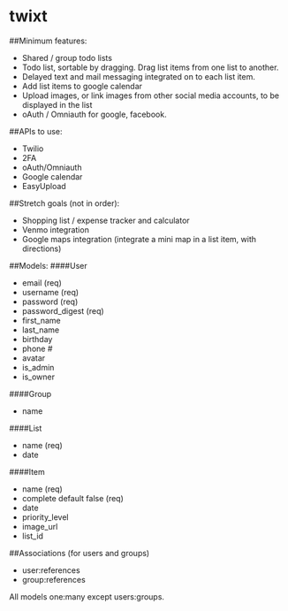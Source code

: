 # twixt

##Minimum features:
- Shared / group todo lists
- Todo list, sortable by dragging. Drag list items from one list to  another.
- Delayed text and mail messaging integrated on to each list item. 
- Add list items to google calendar
- Upload images, or link images from other social media accounts, to be displayed in the list
- oAuth / Omniauth for google, facebook.

##APIs to use:
- Twilio
- 2FA
- oAuth/Omniauth
- Google calendar
- EasyUpload

##Stretch goals (not in order):
- Shopping list / expense tracker and calculator
- Venmo integration
- Google maps integration (integrate a mini map in a list item, with directions)

##Models:
####User
* email (req)
* username (req)
* password (req)
* password_digest (req)
* first_name 
* last_name
* birthday
* phone #
* avatar
* is_admin
* is_owner

####Group
* name

####List
* name (req)
* date

####Item
* name (req)
* complete default false (req)
* date
* priority_level 
* image_url
* list_id

##Associations (for users and groups)
* user:references
* group:references

All models one:many except users:groups.
